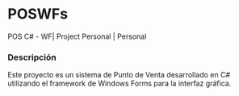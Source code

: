 # POSWFs
POS C# - WF| Project Personal | Personal

### Descripción 
Este proyecto es un sistema de Punto de Venta desarrollado en C# utilizando el framework de Windows Forms para la interfaz gráfica.
